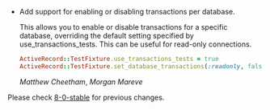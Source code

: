 *   Add support for enabling or disabling transactions per database.

    This allows you to enable or disable transactions for a specific database,
    overriding the default setting specified by use_transactions_tests. This
    can be useful for read-only connections.

    ```ruby
    ActiveRecord::TestFixture.use_transactions_tests = true
    ActiveRecord::TestFixture.set_database_transactions(:readonly, false)
    ```

    *Matthew Cheetham*, *Morgan Mareve*

Please check [8-0-stable](https://github.com/rails/rails/blob/8-0-stable/activerecord/CHANGELOG.md) for previous changes.
